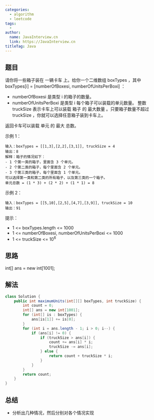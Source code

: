 ```yaml
---
categories:
  - algorithm
  - leetcode
tags:
  - 
author: 
  name: JavaInterview.cn
  link: https://JavaInterview.cn
titleTag: Java
---
```


## 题目

请你将一些箱子装在 一辆卡车 上。给你一个二维数组 boxTypes ，其中 boxTypes[i] = [numberOfBoxesi, numberOfUnitsPerBoxi] ：

* numberOfBoxesi 是类型 i 的箱子的数量。
* numberOfUnitsPerBoxi 是类型 i 每个箱子可以装载的单元数量。
整数 truckSize 表示卡车上可以装载 箱子 的 最大数量 。只要箱子数量不超过 truckSize ，你就可以选择任意箱子装到卡车上。

返回卡车可以装载 单元 的 最大 总数。



示例 1：

    输入：boxTypes = [[1,3],[2,2],[3,1]], truckSize = 4
    输出：8
    解释：箱子的情况如下：
    - 1 个第一类的箱子，里面含 3 个单元。
    - 2 个第二类的箱子，每个里面含 2 个单元。
    - 3 个第三类的箱子，每个里面含 1 个单元。
    可以选择第一类和第二类的所有箱子，以及第三类的一个箱子。
    单元总数 = (1 * 3) + (2 * 2) + (1 * 1) = 8
示例 2：

    输入：boxTypes = [[5,10],[2,5],[4,7],[3,9]], truckSize = 10
    输出：91


提示：

* 1 <= boxTypes.length <= 1000
* 1 <= numberOfBoxesi, numberOfUnitsPerBoxi <= 1000
* 1 <= truckSize <= 10<sup>6</sup>
## 思路

int[] ans = new int[1001];


## 解法
```java
class Solution {
    public int maximumUnits(int[][] boxTypes, int truckSize) {
        int count = 0;
        int[] ans = new int[1001];
        for (int[] is : boxTypes) {
            ans[is[1]] += is[0];
        }
        for (int i = ans.length - 1; i > 0; i--) {
            if (ans[i] != 0) {
                if (truckSize > ans[i]) {
                    count += ans[i] * i;
                    truckSize -= ans[i];
                } else {
                    return count + truckSize * i;
                }
            }
        }
        return count;
    }
}

```

## 总结

- 分析出几种情况，然后分别对各个情况实现 

